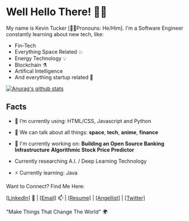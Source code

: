 # Well Hello There! 👋🏾

My name is Kevin Tucker [🧔🏾Pronouns: He/Him]. I'm a Software Engineer constantly learning about new tech, like:

- Fin-Tech
- Everything Space Related :boom:
- Energy Technology :bulb:
- Blockchain :alembic:
- Artifical Intelligence
- And everything startup related :rocket:

[![Anurag's github stats](https://github-readme-stats.vercel.app/api?username=k5tuck&hide=prs&count_private=true&show_icons=true&theme=onedark)](https://github.com/anuraghazra/github-readme-stats)

## Facts
- 🌱 I’m currently using: HTML/CSS, Javascript and Python
- 💬 We can talk about all things: **space**, **tech**, **anime**, **finance**
- 🔭 I'm currently working on: 
                                   **Building an Open Source Banking Infrastructure**
                                    **Algorithmic Stock Price Predictor**

- Currently researching A.I. / Deep Learning Technology
                                    
- ⚡️ Currently learning: Java

Want to Connect? Find Me Here:
<br>

<a href="https://www.linkedin.com/in/ktuck18/">[LinkedIn]</a> 💼 | 
<a href ="mailto:kevin.tucker19@gmail.com">[Email]</a> 📫 | 
<a href="https://registry.jsonresume.org/k5tuck">[Resume]</a> | 
<a href="https://angel.co/u/k5tuck">[Angellist]</a> | 
<a href="https://twitter.com/k5tuck">[Twitter]</a>

 "Make Things That Change The World" 🌍
